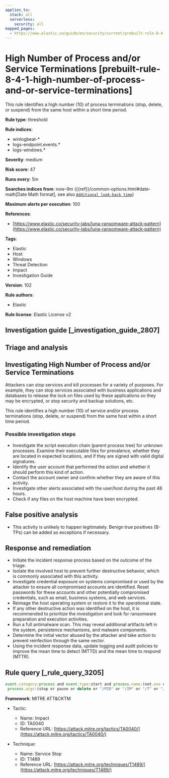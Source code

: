 ```yaml
---
applies_to:
  stack: all
  serverless:
    security: all
mapped_pages:
  - https://www.elastic.co/guide/en/security/current/prebuilt-rule-8-4-1-high-number-of-process-and-or-service-terminations.html
---
```


# High Number of Process and/or Service Terminations [prebuilt-rule-8-4-1-high-number-of-process-and-or-service-terminations]

This rule identifies a high number (10) of process terminations (stop, delete, or suspend) from the same host within a short time period.

**Rule type**: threshold

**Rule indices**:

* winlogbeat-*
* logs-endpoint.events.*
* logs-windows.*

**Severity**: medium

**Risk score**: 47

**Runs every**: 5m

**Searches indices from**: now-9m ({{ref}}/common-options.html#date-math[Date Math format], see also [`Additional look-back time`](docs-content://solutions/security/detect-and-alert/create-detection-rule.md#rule-schedule))

**Maximum alerts per execution**: 100

**References**:

* [https://www.elastic.co/security-labs/luna-ransomware-attack-pattern](https://www.elastic.co/security-labs/luna-ransomware-attack-pattern)

**Tags**:

* Elastic
* Host
* Windows
* Threat Detection
* Impact
* Investigation Guide

**Version**: 102

**Rule authors**:

* Elastic

**Rule license**: Elastic License v2

## Investigation guide [_investigation_guide_2807]

## Triage and analysis

## Investigating High Number of Process and/or Service Terminations

Attackers can stop services and kill processes for a variety of purposes. For example, they can stop services associated
with business applications and databases to release the lock on files used by these applications so they may be encrypted,
or stop security and backup solutions, etc.

This rule identifies a high number (10) of service and/or process terminations (stop, delete, or suspend) from the same
host within a short time period.

### Possible investigation steps

- Investigate the script execution chain (parent process tree) for unknown processes. Examine their executable files for
prevalence, whether they are located in expected locations, and if they are signed with valid digital signatures.
- Identify the user account that performed the action and whether it should perform this kind of action.
- Contact the account owner and confirm whether they are aware of this activity.
- Investigate other alerts associated with the user/host during the past 48 hours.
- Check if any files on the host machine have been encrypted.

## False positive analysis

- This activity is unlikely to happen legitimately. Benign true positives (B-TPs) can be added as exceptions if necessary.

## Response and remediation

- Initiate the incident response process based on the outcome of the triage.
- Isolate the involved host to prevent further destructive behavior, which is commonly associated with this activity.
- Investigate credential exposure on systems compromised or used by the attacker to ensure all compromised accounts are
identified. Reset passwords for these accounts and other potentially compromised credentials, such as email, business
systems, and web services.
- Reimage the host operating system or restore it to the operational state.
- If any other destructive action was identified on the host, it is recommended to prioritize the investigation and look
for ransomware preparation and execution activities.
- Run a full antimalware scan. This may reveal additional artifacts left in the system, persistence mechanisms, and
malware components.
- Determine the initial vector abused by the attacker and take action to prevent reinfection through the same vector.
- Using the incident response data, update logging and audit policies to improve the mean time to detect (MTTD) and the
mean time to respond (MTTR).

## Rule query [_rule_query_3205]

```js
event.category:process and event.type:start and process.name:(net.exe or sc.exe or taskkill.exe) and
 process.args:(stop or pause or delete or "/PID" or "/IM" or "/T" or "/F" or "/t" or "/f" or "/im" or "/pid")
```

**Framework**: MITRE ATT&CKTM

* Tactic:

    * Name: Impact
    * ID: TA0040
    * Reference URL: [https://attack.mitre.org/tactics/TA0040/](https://attack.mitre.org/tactics/TA0040/)

* Technique:

    * Name: Service Stop
    * ID: T1489
    * Reference URL: [https://attack.mitre.org/techniques/T1489/](https://attack.mitre.org/techniques/T1489/)



